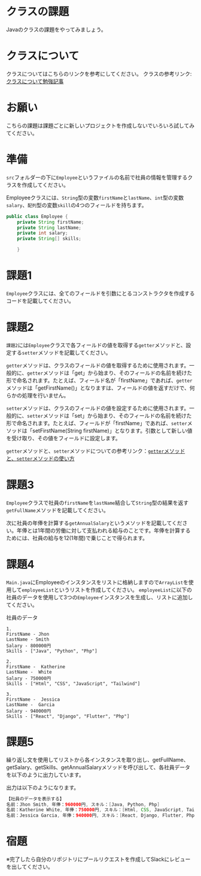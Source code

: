 # クラスの課題

Javaのクラスの課題をやってみましょう。

# クラスについて

クラスについてはこちらのリンクを参考にしてください。
クラスの参考リンク: [クラスについて勉強記事](https://github.com/reytech-co-jp/yume-project/blob/main/lessons/java/07-Java%E3%81%AE%E3%82%AF%E3%83%A9%E3%82%B9/01-Java%E3%82%AF%E3%83%A9%E3%82%B9%E3%81%AE%E5%8B%89%E5%BC%B7%E8%A8%98%E4%BA%8B.md)

# お願い

こちらの課題は課題ごとに新しいプロジェクトを作成しないでいろいろ試してみてください。

# 準備

`src`フォルダーの下に`Employee`というファイルの名前で社員の情報を管理するクラスを作成してください。

Employeeクラスには、`String`型の変数`firstName`と`lastName`、`int`型の変数`salary`、`配列`型の変数`skill`の4つのフィールドを持ちます。

```java
public class Employee {
    private String firstName;
    private String lastName;
    private int salary;
    private String[] skills;

    }
```

# 課題1

`Employee`クラスには、全てのフィールドを引数にとるコンストラクタを作成するコードを記載してください。

# 課題2

`課題2`には`Employee`クラスで各フィールドの値を取得する`getter`メソッドと、設定する`setter`メソッドを記載してください。

`getter`メソッドは、クラスのフィールドの値を取得するために使用されます。一般的に、`getter`メソッドは「get」から始まり、そのフィールドの名前を続けた形で命名されます。たとえば、フィールド名が「firstName」であれば、`getter`メソッドは「getFirstName()」となりますは、フィールドの値を返すだけで、何らかの処理を行いません。

`setter`メソッドは、クラスのフィールドの値を設定するために使用されます。一般的に、`setter`メソッドは「set」から始まり、そのフィールドの名前を続けた形で命名されます。たとえば、フィールドが「firstName」であれば、`setter`メソッドは「setFirstName(String firstName)」となります。引数として新しい値を受け取り、その値をフィールドに設定します。

`getter`メソッドと、`setter`メソッドについての参考リンク：[`getter`メソッドと、`setter`メソッドの使い方](https://kiserukun.hatenablog.com/entry/2021/07/03/120000)

# 課題3

`Employee`クラスで社員の`firstName`を`lastName`結合して`String`型の結果を返す`getFullName`メソッドを記載してください。

次に社員の年俸を計算する`getAnnualSalary`というメソッドを記載してください。年俸とは1年間の労働に対して支払われる給与のことです。年俸を計算するためには、社員の給与を12(1年間)で乗じことで得られます。

# 課題4

`Main.java`にEmployeeのインスタンスをリストに格納しますので`ArrayList`を使用して`employeeList`というリストを作成してください。
`employeeList`に以下の社員のデータを使用して3つの`Employee`インスタンスを生成し、リストに追加してください。

社員のデータ
```
1.
FirstName - Jhon 
LastName - Smith
Salary - 800000円
Skills - ["Java", "Python", "Php"]

2.
FirstName -  Katherine 
LastName -  White
Salary - 750000円
Skills - ["Html", "CSS", "JavaScript", "Tailwind"]

3.
FirstName -  Jessica  
LastName -  Garcia
Salary - 940000円
Skills - ["React", "Django", "Flutter", "Php"]
```

# 課題5

繰り返し文を使用してリストから各インスタンスを取り出し、getFullName、getSalary、getSkills、getAnnualSalaryメソッドを呼び出して、各社員データを以下のように出力しています。

出力は以下のようになります。

```java
【社員のデータを表示する】
名前：Jhon Smith, 年俸：960000円, スキル：[Java, Python, Php]
名前：Katherine White, 年俸：750000円, スキル：[Html, CSS, JavaScript, Tailwind]
名前：Jessica Garcia, 年俸：940000円, スキル：[React, Django, Flutter, Php]
```

# 宿題

※完了したら自分のリポジトリにプールリクエストを作成してSlackにレビューを出してください。

